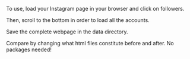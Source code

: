 To use, load your Instagram page in your browser and click on followers.

Then, scroll to the bottom in order to load all the accounts.

Save the complete webpage in the data directory.

Compare by changing what html files constitute before and after. No packages needed!
